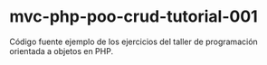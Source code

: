 # mvc-php-poo-crud-tutorial-001
Código fuente ejemplo de los ejercicios del taller de programación orientada a objetos en PHP.
